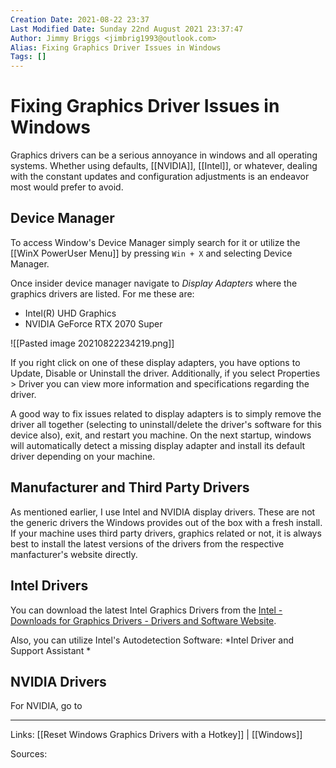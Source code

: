 ```yaml
---
Creation Date: 2021-08-22 23:37
Last Modified Date: Sunday 22nd August 2021 23:37:47
Author: Jimmy Briggs <jimbrig1993@outlook.com>
Alias: Fixing Graphics Driver Issues in Windows
Tags: []
---
```


# Fixing Graphics Driver Issues in Windows

Graphics drivers can be a serious annoyance in windows and all operating systems. Whether using defaults, [[NVIDIA]], [[Intel]], or whatever, dealing with the constant updates and configuration adjustments is an endeavor most would prefer to avoid.

## Device Manager

To access Window's Device Manager simply search for it or utilize the [[WinX PowerUser Menu]] by pressing `Win + X` and selecting Device Manager.

Once insider device manager navigate to *Display Adapters* where the graphics drivers are listed. For me these are:
- Intel(R) UHD Graphics
- NVIDIA GeForce RTX 2070 Super

![[Pasted image 20210822234219.png]]

If you right click on one of these display adapters, you have options to Update, Disable or Uninstall the driver. Additionally, if you select Properties > Driver you can view more information and specifications regarding the driver.  

A good way to fix issues related to display adapters is to simply remove the driver all together (selecting to uninstall/delete the driver's software for this device also), exit, and restart you machine. On the next startup, windows will automatically detect a missing display adapter and install its default driver depending on your machine.

## Manufacturer and Third Party Drivers

As mentioned earlier, I use Intel and NVIDIA display drivers. These are not the generic drivers the Windows provides out of the box with a fresh install. If your machine uses third party drivers, graphics related or not, it is always best to install the latest versions of the drivers from the respective manfacturer's website directly.

## Intel Drivers

You can download the latest Intel Graphics Drivers from the [Intel - Downloads for Graphics Drivers - Drivers and Software Website](https://downloadcenter.intel.com/product/80939/Graphics-Drivers).

Also, you can utilize Intel's Autodetection Software: *Intel Driver and Support Assistant *

## NVIDIA Drivers

For NVIDIA, go to 

***

Links: [[Reset Windows Graphics Drivers with a Hotkey]] | [[Windows]]

Sources:

